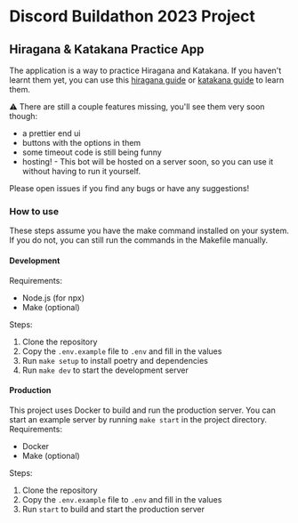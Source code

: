 # Discord Buildathon 2023 Project
## Hiragana & Katakana Practice App

The application is a way to practice Hiragana and Katakana. If you haven't learnt them yet, you can use this [hiragana guide](https://www.tofugu.com/japanese/learn-hiragana/) or [katakana guide](https://www.tofugu.com/japanese/learn-katakana/) to learn them.

⚠️ There are still a couple features missing, you'll see them very soon though:
- a prettier end ui
- buttons with the options in them
- some timeout code is still being funny
- hosting! - This bot will be hosted on a server soon, so you can use it without having to run it yourself.

Please open issues if you find any bugs or have any suggestions!


### How to use
These steps assume you have the make command installed on your system. If you do not, you can still run the commands in the Makefile manually.
#### Development
Requirements:
- Node.js (for npx)
- Make (optional)

Steps:
1. Clone the repository
2. Copy the `.env.example` file to `.env` and fill in the values
2. Run `make setup` to install poetry and dependencies
3. Run `make dev` to start the development server
#### Production
This project uses Docker to build and run the production server. You can start an example server by running `make start` in the project directory.
Requirements:
- Docker
- Make (optional)

Steps:
1. Clone the repository
2. Copy the `.env.example` file to `.env` and fill in the values
3. Run `start` to build and start the production server
